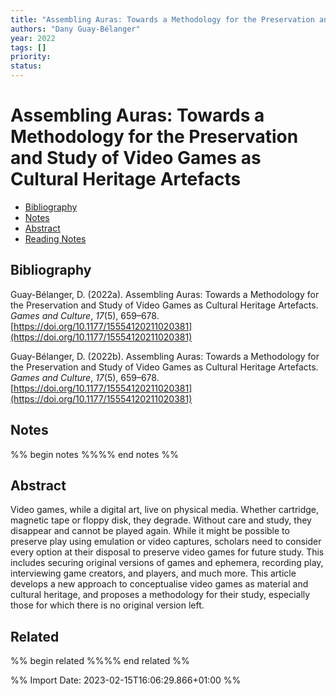 ```yaml
---
title: "Assembling Auras: Towards a Methodology for the Preservation and Study of Video Games as Cultural Heritage Artefacts"
authors: "Dany Guay-Bélanger"
year: 2022
tags: []
priority:
status:
---
```

# Assembling Auras: Towards a Methodology for the Preservation and Study of Video Games as Cultural Heritage Artefacts

- [Bibliography](#bibliography)
- [Notes](#notes)
- [Abstract](#abstract)
- [Reading Notes](#reading-notes)

## Bibliography
Guay-Bélanger, D. (2022a). Assembling Auras: Towards a Methodology for the Preservation and Study of Video Games as Cultural Heritage Artefacts. _Games and Culture_, _17_(5), 659–678. [https://doi.org/10.1177/15554120211020381](https://doi.org/10.1177/15554120211020381)

Guay-Bélanger, D. (2022b). Assembling Auras: Towards a Methodology for the Preservation and Study of Video Games as Cultural Heritage Artefacts. _Games and Culture_, _17_(5), 659–678. [https://doi.org/10.1177/15554120211020381](https://doi.org/10.1177/15554120211020381)
## Notes
%% begin notes %%%% end notes %%

## Abstract
Video games, while a digital art, live on physical media. Whether cartridge, magnetic tape or floppy disk, they degrade. Without care and study, they disappear and cannot be played again. While it might be possible to preserve play using emulation or video captures, scholars need to consider every option at their disposal to preserve video games for future study. This includes securing original versions of games and ephemera, recording play, interviewing game creators, and players, and much more. This article develops a new approach to conceptualise video games as material and cultural heritage, and proposes a methodology for their study, especially those for which there is no original version left.

## Related
%% begin related %%%% end related %%

%% Import Date: 2023-02-15T16:06:29.866+01:00 %%
